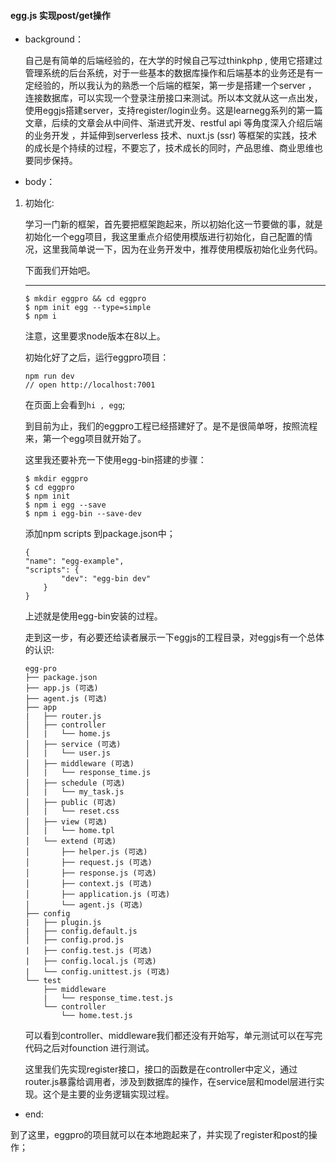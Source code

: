 #### egg.js 实现post/get操作

- background：
  

    自己是有简单的后端经验的，在大学的时候自己写过thinkphp , 使用它搭建过管理系统的后台系统，对于一些基本的数据库操作和后端基本的业务还是有一定经验的，所以我认为的熟悉一个后端的框架，第一步是搭建一个server ， 连接数据库，可以实现一个登录注册接口来测试。所以本文就从这一点出发，使用eggjs搭建server，支持register/login业务。这是learnegg系列的第一篇文章，后续的文章会从中间件、渐进式开发、restful api 等角度深入介绍后端的业务开发 ，并延伸到serverless 技术、nuxt.js (ssr) 等框架的实践，技术的成长是个持续的过程，不要忘了，技术成长的同时，产品思维、商业思维也要同步保持。


- body：
1. 初始化:

    学习一门新的框架，首先要把框架跑起来，所以初始化这一节要做的事，就是初始化一个egg项目，我这里重点介绍使用模版进行初始化，自己配置的情况，这里我简单说一下，因为在业务开发中，推荐使用模版初始化业务代码。

    下面我们开始吧。
    ****

    ```
    $ mkdir eggpro && cd eggpro
    $ npm init egg --type=simple
    $ npm i
    ```
    注意，这里要求node版本在8以上。

    初始化好了之后，运行eggpro项目：

    ```
    npm run dev
    // open http://localhost:7001
    ```

    在页面上会看到```hi , egg```;

    到目前为止，我们的eggpro工程已经搭建好了。是不是很简单呀，按照流程来，第一个egg项目就开始了。

    这里我还要补充一下使用egg-bin搭建的步骤：

    ```
    $ mkdir eggpro
    $ cd eggpro
    $ npm init
    $ npm i egg --save
    $ npm i egg-bin --save-dev
    ```

    添加npm scripts 到package.json中；

    ```
    {
    "name": "egg-example",
    "scripts": {
            "dev": "egg-bin dev"
        }
    }
    ```
    上述就是使用egg-bin安装的过程。

    走到这一步，有必要还给读者展示一下eggjs的工程目录，对eggjs有一个总体的认识:

    ```
    egg-pro
    ├── package.json
    ├── app.js (可选)
    ├── agent.js (可选)
    ├── app
    |   ├── router.js
    │   ├── controller
    │   |   └── home.js
    │   ├── service (可选)
    │   |   └── user.js
    │   ├── middleware (可选)
    │   |   └── response_time.js
    │   ├── schedule (可选)
    │   |   └── my_task.js
    │   ├── public (可选)
    │   |   └── reset.css
    │   ├── view (可选)
    │   |   └── home.tpl
    │   └── extend (可选)
    │       ├── helper.js (可选)
    │       ├── request.js (可选)
    │       ├── response.js (可选)
    │       ├── context.js (可选)
    │       ├── application.js (可选)
    │       └── agent.js (可选)
    ├── config
    |   ├── plugin.js
    |   ├── config.default.js
    │   ├── config.prod.js
    |   ├── config.test.js (可选)
    |   ├── config.local.js (可选)
    |   └── config.unittest.js (可选)
    └── test
        ├── middleware
        |   └── response_time.test.js
        └── controller
            └── home.test.js
    ```

    可以看到controller、middleware我们都还没有开始写，单元测试可以在写完代码之后对founction 进行测试。

    这里我们先实现register接口，接口的函数是在controller中定义，通过router.js暴露给调用者，涉及到数据库的操作，在service层和model层进行实现。这个是主要的业务逻辑实现过程。

- end:

到了这里，eggpro的项目就可以在本地跑起来了，并实现了register和post的操作；








